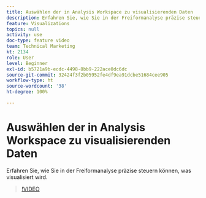 ```yaml
---
title: Auswählen der in Analysis Workspace zu visualisierenden Daten
description: Erfahren Sie, wie Sie in der Freiformanalyse präzise steuern können, was visualisiert wird.
feature: Visualizations
topics: null
activity: use
doc-type: feature video
team: Technical Marketing
kt: 2134
role: User
level: Beginner
exl-id: b5721a9b-ecdc-4498-8bb9-222ace0dc6dc
source-git-commit: 32424f3f2b05952fe4df9ea91dcbe51684cee905
workflow-type: ht
source-wordcount: '38'
ht-degree: 100%

---
```


# Auswählen der in Analysis Workspace zu visualisierenden Daten

Erfahren Sie, wie Sie in der Freiformanalyse präzise steuern können, was visualisiert wird.

>[!VIDEO](https://video.tv.adobe.com/v/23993/?quality=12)
